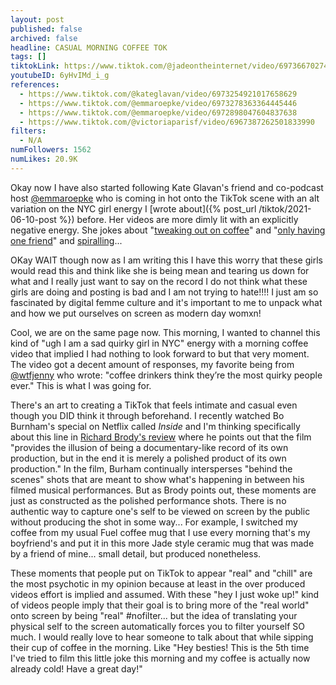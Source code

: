```yaml
---
layout: post
published: false
archived: false
headline: CASUAL MORNING COFFEE TOK
tags: []
tiktokLink: https://www.tiktok.com/@jadeontheinternet/video/6973667027495980294
youtubeID: 6yHvIMd_i_g
references:
  - https://www.tiktok.com/@kateglavan/video/6973254921017658629
  - https://www.tiktok.com/@emmaroepke/video/6973278363364445446
  - https://www.tiktok.com/@emmaroepke/video/6972898047604837638
  - https://www.tiktok.com/@victoriaparisf/video/6967387262501833990
filters:
  - N/A
numFollowers: 1562
numLikes: 20.9K
---
```


Okay now I have also started following Kate Glavan's friend and co-podcast host [@emmaroepke](https://www.tiktok.com/@emmaroepke?) who is coming in hot onto the TikTok scene with an alt variation on the NYC girl energy I [wrote about]({% post_url /tiktok/2021-06-10-post %}) before. Her videos are more dimly lit with an explicitly negative energy. She jokes about "[tweaking out on coffee](https://www.tiktok.com/@emmaroepke/video/6973278363364445446)" and "[only having one friend](https://www.tiktok.com/@emmaroepke/video/6971590689582861573)" and [spiralling](https://www.tiktok.com/@emmaroepke/video/6973630341445586182)... 

OKay WAIT though now as I am writing this I have this worry that these girls would read this and think like she is being mean and tearing us down for what and I really just want to say on the record I do not think what these girls are doing and posting is bad and I am not trying to hate!!!! I just am so fascinated by digital femme culture and it's important to me to unpack what and how we put ourselves on screen as modern day womxn! 

Cool, we are on the same page now. This morning, I wanted to channel this kind of "ugh I am a sad quirky girl in NYC" energy with a morning coffee video that implied I had nothing to look forward to but that very moment. The video got a decent amount of responses, my favorite being from [@wtfjenny](https://www.tiktok.com/@wtfjenny?) who wrote: "coffee drinkers think they’re the most quirky people ever." This is what I was going for.

There's an art to creating a TikTok that feels intimate and casual even though you DID think it through beforehand. I recently watched Bo Burnham's special on Netflix called *Inside* and I'm thinking specifically about this line in [Richard Brody's review](https://www.newyorker.com/culture/the-front-row/bo-burnham-and-the-possibilities-of-the-cinematic-selfie) where he points out that the film "provides the illusion of being a documentary-like record of its own production, but in the end it is merely a polished product of its own production." In the film, Burham continually intersperses "behind the scenes" shots that are meant to show what's happening in between his filmed musical performances. But as Brody points out, these moments are just as constructed as the polished performance shots. There is no authentic way to capture one's self to be viewed on screen by the public without producing the shot in some way... For example, I switched my coffee from my usual Fuel coffee mug that I use every morning that's my boyfriend's and put it in this more Jade style ceramic mug that was made by a friend of mine... small detail, but produced nonetheless. 

These moments that people put on TikTok to appear "real" and "chill" are the most psychotic in my opinion because at least in the over produced videos effort is implied and assumed. With these "hey I just woke up!" kind of videos people imply that their goal is to bring more of the "real world" onto screen by being "real" #nofilter... but the idea of translating your physical self to the screen automatically forces you to filter yourself SO much. I would really love to hear someone to talk about that while sipping their cup of coffee in the morning. Like "Hey besties! This is the 5th time I've tried to film this little joke this morning and my coffee is actually now already cold! Have a great day!"


